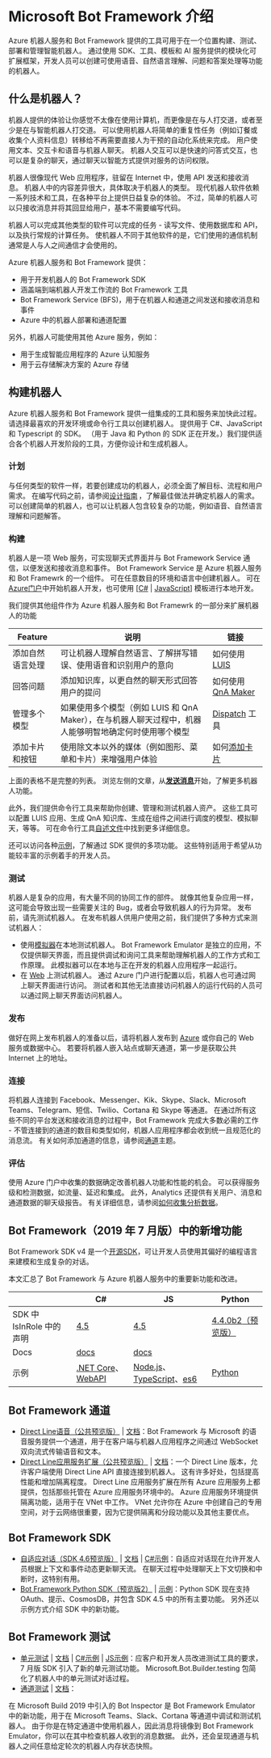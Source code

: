 # Microsoft Bot Framework 介绍

Azure 机器人服务和 Bot Framework 提供的工具可用于在一个位置构建、测试、部署和管理智能机器人。 通过使用 SDK、工具、模板和 AI 服务提供的模块化可扩展框架，开发人员可以创建可使用语音、自然语言理解、问题和答案处理等功能的机器人。

## **什么是机器人？**

机器人提供的体验让你感觉不太像在使用计算机，而更像是在与人打交道，或者至少是在与智能机器人打交道。 可以使用机器人将简单的重复性任务（例如订餐或收集个人资料信息）转移给不再需要直接人为干预的自动化系统来完成。 用户使用文本、交互卡和语音与机器人聊天。 机器人交互可以是快速的问答式交互，也可以是复杂的聊天，通过聊天以智能方式提供对服务的访问权限。

机器人很像现代 Web 应用程序，驻留在 Internet 中，使用 API 发送和接收消息。 机器人中的内容差异很大，具体取决于机器人的类型。 现代机器人软件依赖一系列技术和工具，在各种平台上提供日益复杂的体验。 不过，简单的机器人可以只接收消息并将其回显给用户，基本不需要编写代码。

机器人可以完成其他类型的软件可以完成的任务 - 读写文件、使用数据库和 API，以及执行常规的计算任务。 使机器人不同于其他软件的是，它们使用的通信机制通常是人与人之间通信才会使用的。

Azure 机器人服务和 Bot Framework 提供：

- 用于开发机器人的 Bot Framework SDK
- 涵盖端到端机器人开发工作流的 Bot Framework 工具
- Bot Framework Service (BFS)，用于在机器人和通道之间发送和接收消息和事件
- Azure 中的机器人部署和通道配置

另外，机器人可能使用其他 Azure 服务，例如：

- 用于生成智能应用程序的 Azure 认知服务
- 用于云存储解决方案的 Azure 存储

## **构建机器人**

Azure 机器人服务和 Bot Framework 提供一组集成的工具和服务来加快此过程。 请选择最喜欢的开发环境或命令行工具以创建机器人。 提供用于 C#、JavaScript 和 Typescript 的 SDK。 （用于 Java 和 Python 的 SDK 正在开发。）我们提供适合各个机器人开发阶段的工具，方便你设计和生成机器人。

### **计划**

与任何类型的软件一样，若要创建成功的机器人，必须全面了解目标、流程和用户需求。 在编写代码之前，请参阅[设计指南](https://docs.microsoft.com/zh-cn/azure/bot-service/bot-service-design-principles?view=azure-bot-service-4.0) ，了解最佳做法并确定机器人的需求。 可以创建简单的机器人，也可以让机器人包含较复杂的功能，例如语音、自然语言理解和问题解答。

### **构建**

机器人是一项 Web 服务，可实现聊天式界面并与 Bot Framework Service 通信，以便发送和接收消息和事件。 Bot Framework Service 是 Azure 机器人服务和 Bot Framewrk 的一个组件。 可在任意数目的环境和语言中创建机器人。 可在 [Azure](https://docs.microsoft.com/zh-cn/azure/bot-service/bot-service-quickstart?view=azure-bot-service-4.0)[门户](https://docs.microsoft.com/zh-cn/azure/bot-service/bot-service-quickstart?view=azure-bot-service-4.0)中开始机器人开发，也可使用 [[C#](https://docs.microsoft.com/zh-cn/azure/bot-service/dotnet/bot-builder-dotnet-sdk-quickstart?view=azure-bot-service-4.0) | [JavaScript](https://docs.microsoft.com/zh-cn/azure/bot-service/javascript/bot-builder-javascript-quickstart?view=azure-bot-service-4.0)] 模板进行本地开发。

我们提供其他组件作为 Azure 机器人服务和 Bot Framewrk 的一部分来扩展机器人的功能

| **Feature** | **说明** | **链接** |
| --- | --- | --- |
| 添加自然语言处理 | 可让机器人理解自然语言、了解拼写错误、使用语音和识别用户的意向 | 如何使用 [LUIS](https://docs.microsoft.com/zh-cn/azure/bot-service/bot-builder-howto-v4-luis?view=azure-bot-service-4.0) |
| 回答问题 | 添加知识库，以更自然的聊天形式回答用户的提问 | 如何使用 [QnA Maker](https://docs.microsoft.com/zh-cn/azure/bot-service/bot-builder-howto-qna?view=azure-bot-service-4.0) |
| 管理多个模型 | 如果使用多个模型（例如 LUIS 和 QnA Maker），在与机器人聊天过程中，机器人能够明智地确定何时使用哪个模型 | [Dispatch](https://docs.microsoft.com/zh-cn/azure/bot-service/bot-builder-tutorial-dispatch?view=azure-bot-service-4.0) 工具 |
| 添加卡片和按钮 | 使用除文本以外的媒体（例如图形、菜单和卡片）来增强用户体验 | 如何[添加卡片](https://docs.microsoft.com/zh-cn/azure/bot-service/bot-builder-howto-add-media-attachments?view=azure-bot-service-4.0) |

上面的表格不是完整的列表。 浏览左侧的文章，从[**发送消息**](https://docs.microsoft.com/zh-cn/azure/bot-service/bot-builder-howto-send-messages?view=azure-bot-service-4.0)开始，了解更多机器人功能。

此外，我们提供命令行工具来帮助你创建、管理和测试机器人资产。 这些工具可以配置 LUIS 应用、生成 QnA 知识库、生成在组件之间进行调度的模型、模拟聊天，等等。 可在命令行工具[自述文件](https://aka.ms/botbuilder-tools-readme)中找到更多详细信息。

还可以访问各种[示例](https://github.com/microsoft/botbuilder-samples)，了解通过 SDK 提供的多项功能。 这些特别适用于希望从功能较丰富的示例着手的开发人员。

### **测试**

机器人是复杂的应用，有大量不同的协同工作的部件。 就像其他复杂应用一样，这可能会导致出现一些需要关注的 Bug，或者会导致机器人的行为异常。 发布前，请先测试机器人。 在发布机器人供用户使用之前，我们提供了多种方式来测试机器人：

- 使用[模拟器](https://docs.microsoft.com/zh-cn/azure/bot-service/bot-service-debug-emulator?view=azure-bot-service-4.0)在本地测试机器人。 Bot Framework Emulator 是独立的应用，不仅提供聊天界面，而且提供调试和询问工具来帮助理解机器人的工作方式和工作原理。 此模拟器可以在本地与正在开发的机器人应用程序一起运行。
- 在 [Web](https://docs.microsoft.com/zh-cn/azure/bot-service/bot-service-manage-test-webchat?view=azure-bot-service-4.0) 上测试机器人。 通过 Azure 门户进行配置以后，机器人也可通过网上聊天界面进行访问。 测试者和其他无法直接访问机器人的运行代码的人员可以通过网上聊天界面访问机器人。

### **发布**

做好在网上发布机器人的准备以后，请将机器人发布到 [Azure](https://docs.microsoft.com/zh-cn/azure/bot-service/bot-builder-howto-deploy-azure?view=azure-bot-service-4.0) 或你自己的 Web 服务或数据中心。 若要将机器人嵌入站点或聊天通道，第一步是获取公共 Internet 上的地址。

### **连接**

将机器人连接到 Facebook、Messenger、Kik、Skype、Slack、Microsoft Teams、Telegram、短信、Twilio、Cortana 和 Skype 等通道。 在通过所有这些不同的平台发送和接收消息的过程中，Bot Framework 完成大多数必需的工作 - 不管连接到的通道的数目和类型如何，机器人应用程序都会收到统一且规范化的消息流。 有关如何添加通道的信息，请参阅[通道](https://docs.microsoft.com/zh-cn/azure/bot-service/bot-service-manage-channels?view=azure-bot-service-4.0)主题。

### **评估**

使用 Azure 门户中收集的数据确定改善机器人功能和性能的机会。 可以获得服务级和检测数据，如流量、延迟和集成。 此外，Analytics 还提供有关用户、消息和通道数据的聊天级报告。 有关详细信息，请参阅[如何收集分析数据](https://docs.microsoft.com/zh-cn/azure/bot-service/bot-service-manage-analytics?view=azure-bot-service-4.0)。

## Bot Framework（2019 年 7 月版）中的新增功能

Bot Framework SDK v4 是一个[开源](https://github.com/microsoft/botframework-sdk/#readme)[SDK](https://github.com/microsoft/botframework-sdk/#readme)，可让开发人员使用其偏好的编程语言来建模和生成复杂的对话。

本文汇总了 Bot Framework 与 Azure 机器人服务中的重要新功能和改进。

|   | **C#** | **JS** | **Python** |
| --- | --- | --- | --- |
| SDK 中 IsInRole 中的声明 | [4.5](https://github.com/Microsoft/botbuilder-dotnet/#packages) | [4.5](https://github.com/Microsoft/botbuilder-js#packages) | [4.4.0b2](https://github.com/Microsoft/botbuilder-python#packages)[（预览版）](https://github.com/Microsoft/botbuilder-python#packages) |
| Docs | [docs](https://docs.microsoft.com/azure/bot-service/?view=azure-bot-service-4.0) | [docs](https://docs.microsoft.com/azure/bot-service/?view=azure-bot-service-4.0) |   |
| 示例 | [.NET Core](https://github.com/Microsoft/BotBuilder-Samples/tree/master/samples/csharp_dotnetcore)、[WebAPI](https://github.com/Microsoft/BotBuilder-Samples/tree/master/samples/csharp_webapi) | [Node.js](https://github.com/Microsoft/BotBuilder-Samples/tree/master/samples/javascript_nodejs)、[TypeScript](https://github.com/Microsoft/BotBuilder-Samples/tree/master/samples/javascript_typescript)、[es6](https://github.com/Microsoft/BotBuilder-Samples/tree/master/samples/javascript_es6) | [Python](https://github.com/Microsoft/botbuilder-python/tree/master/samples) |

## Bot Framework 通道

- [Direct Line](https://aka.ms/streaming-extensions)[语音（公共预览版）](https://aka.ms/streaming-extensions) | [文档](https://docs.microsoft.com/azure/bot-service/directline-speech-bot?view=azure-bot-service-4.0)：Bot Framework 与 Microsoft 的语音服务提供一个通道，用于在客户端与机器人应用程序之间通过 WebSocket 双向流式传输语音和文本。
- [Direct Line](https://portal.azure.com/)[应用服务扩展（公共预览版）](https://portal.azure.com/) | [文档](https://aka.ms/directline-ase)：一个 Direct Line 版本，允许客户端使用 Direct Line API 直接连接到机器人。 这有许多好处，包括提高性能和增加隔离程度。 Direct Line 应用服务扩展在所有 Azure 应用服务上都提供，包括那些托管在 Azure 应用服务环境中的。 Azure 应用服务环境提供隔离功能，适用于在 VNet 中工作。 VNet 允许你在 Azure 中创建自己的专用空间，对于云网络很重要，因为它提供隔离和分段功能以及其他主要优点。

## Bot Framework SDK

- [自适应对话（](https://github.com/Microsoft/BotBuilder-Samples/tree/master/experimental/adaptive-dialog#readme)[SDK 4.6](https://github.com/Microsoft/BotBuilder-Samples/tree/master/experimental/adaptive-dialog#readme)[预览版）](https://github.com/Microsoft/BotBuilder-Samples/tree/master/experimental/adaptive-dialog#readme) | [文档](https://github.com/Microsoft/BotBuilder-Samples/tree/master/experimental/adaptive-dialog/docs) | [C#](https://github.com/Microsoft/BotBuilder-Samples/tree/master/experimental/adaptive-dialog/csharp_dotnetcore)[示例](https://github.com/Microsoft/BotBuilder-Samples/tree/master/experimental/adaptive-dialog/csharp_dotnetcore)：自适应对话现在允许开发人员根据上下文和事件动态更新聊天流。 在聊天过程中处理聊天上下文切换和中断时，这特别有用。
- [Bot Framework Python SDK](https://github.com/microsoft/botbuilder-python)[（预览版](https://github.com/microsoft/botbuilder-python)[2](https://github.com/microsoft/botbuilder-python)[）](https://github.com/microsoft/botbuilder-python) | [示例](https://github.com/Microsoft/botbuilder-python/tree/master/samples)：Python SDK 现在支持 OAuth、提示、CosmosDB，并包含 SDK 4.5 中的所有主要功能。 另外还以示例方式介绍 SDK 中的新功能。

## Bot Framework 测试

- [单元测试](http://aka.ms/bot-test-package) | [文档](https://aka.ms/testing-framework) | [C#](https://aka.ms/corebot-test)[示例](https://aka.ms/corebot-test) | [JS](https://aka.ms/js-core-test-sample)[示例](https://aka.ms/js-core-test-sample)：应客户和开发人员改进测试工具的要求，7 月版 SDK 引入了新的单元测试功能。 Microsoft.Bot.Builder.testing 包简化了机器人中的单元测试对话过程。
- [通道测试](https://github.com/Microsoft/BotFramework-Emulator/releases) | [文档](https://aka.ms/channel-testing)：

在 Microsoft Build 2019 中引入的 Bot Inspector 是 Bot Framework Emulator 中的新功能，用于在 Microsoft Teams、Slack、Cortana 等通道中调试和测试机器人。 由于你是在特定通道中使用机器人，因此消息将镜像到 Bot Framework Emulator，你可以在其中检查机器人收到的消息数据。 此外，还会呈现通道与机器人之间任意给定轮次的机器人内存状态快照。
